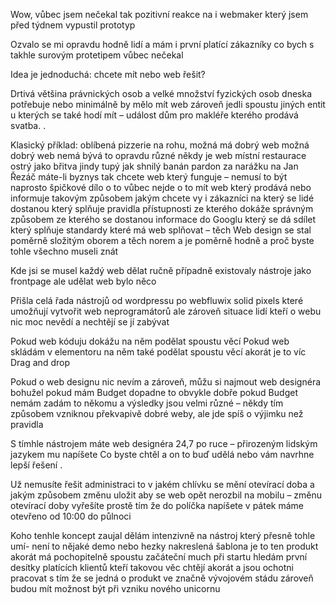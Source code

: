 Wow, vůbec jsem nečekal tak pozitivní reakce na i webmaker který jsem před týdnem vypustil prototyp


Ozvalo se mi opravdu hodně lidí a mám i první platící zákazníky co bych s takhle surovým protetipem vůbec nečekal


Idea je jednoduchá:
chcete mít nebo web řešit?

Drtivá většina právnických osob a velké množství fyzických osob dneska potřebuje nebo minimálně by mělo mít web zároveň jedli spoustu jiných entit u kterých se také hodí mít – událost dům pro makléře kterého prodává svatba. .

Klasický příklad: oblíbená pizzerie na rohu, možná má dobrý web možná dobrý web nemá bývá to opravdu různé někdy je web místní restaurace ostrý jako břitva jindy tupý jak shnilý banán pardon za narážku na Jan Řezáč máte-li byznys tak chcete web který funguje – nemusí to být naprosto špičkové dílo o to vůbec nejde o to mít web který prodává nebo informuje takovým způsobem jakým chcete vy i zákazníci na který se lidé dostanou který splňuje pravidla přístupnosti ze kterého dokáže správným způsobem ze kterého se dostanou informace do Googlu který se dá sdílet který splňuje standardy které má web splňovat – těch Web design se stal poměrně složitým oborem a těch norem a je poměrně hodně a proč byste tohle všechno museli znát


Kde jsi se musel každý web dělat ručně případně existovaly nástroje jako frontpage ale udělat web bylo něco

Přišla celá řada nástrojů od wordpressu po webfluwix solid pixels které umožňují vytvořit web neprogramátorů ale zároveň situace lidí kteří o webu nic moc nevědí a nechtějí se jí zabývat

Pokud web kóduju dokážu na něm podělat spoustu věcí Pokud web skládám v elementoru na něm také podělat spoustu věcí akorát je to víc Drag and drop

Pokud o web designu nic nevím a zároveň, můžu si najmout web designéra bohužel pokud mám Budget dopadne to obvykle dobře pokud Budget nemám zadám to někomu a výsledky jsou velmi různé – někdy tím způsobem vzniknou překvapivě dobré weby, ale jde spíš o výjimku než pravidla

S tímhle nástrojem máte web designéra 24,7 po ruce – přirozeným lidským jazykem mu napíšete Co byste chtěl a on to buď udělá nebo vám navrhne lepší řešení . 

Už nemusíte řešit administraci to v jakém chlívku se mění otevírací doba a jakým způsobem změnu uložit aby se web opět nerozbil na mobilu – změnu otevírací doby vyřešíte prostě tím že do políčka napíšete v pátek máme otevřeno od 10:00 do půlnoci

Koho tenhle koncept zaujal dělám intenzivně na nástroj který přesně tohle umí- není to nějaké demo nebo hezky nakreslená šablona je to ten produkt akorát má pochopitelně spoustu začáteční much při startu hledám první desítky platících klientů kteří takovou věc chtějí akorát a jsou ochotni pracovat s tím že se jedná o produkt ve značně vývojovém stádu zároveň budou mít možnost být při vzniku nového  unicornu
